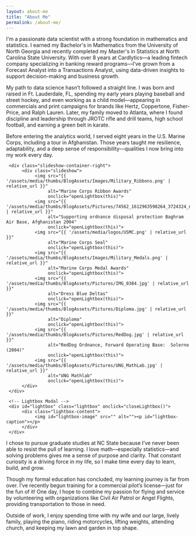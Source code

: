 ```yaml
---
layout: about-me
title: "About Me"
permalink: /about-me/
---
```


<body class>
<p>I'm a passionate data scientist with a strong foundation in mathematics and statistics. I earned my Bachelor's in Mathematics from the University of North Georgia and recently completed my Master's in Statistics at North Carolina State University. With over 8 years at Cardlytics—a leading fintech company specializing in banking reward programs—I’ve grown from a Forecast Analyst into a Transactions Analyst, using data-driven insights to support decision-making and business growth.

<p>My path to data science hasn’t followed a straight line. I was born and raised in Ft. Lauderdale, FL, spending my early years playing baseball and street hockey, and even working as a child model—appearing in commercials and print campaigns for brands like Hertz, Coppertone, Fisher-Price, and Ralph Lauren. Later, my family moved to Atlanta, where I found discipline and leadership through JROTC rifle and drill teams, high school football, and earning a green belt in karate.

<p>Before entering the analytics world, I served eight years in the U.S. Marine Corps, including a tour in Afghanistan. Those years taught me resilience, adaptability, and a deep sense of responsibility—qualities I now bring into my work every day.

     <div class="slideshow-container-right">
          <div class="slideshow">
               <img src="{{ '/assets/media/thumbs/BlogAssets/Images/Military_Ribbons.png' | relative_url }}" 
                    alt="Marine Corps Ribbon Awards" 
                    onclick="openLightbox(this)">
               <img src="{{ '/assets/media/thumbs/BlogAssets/Pictures/74562_1612963598264_3724324_n_1612963598264.jpg' | relative_url }}" 
                    alt="Supporting ordnance disposal protection Baghram Air Base, Afghanistan 2004" 
                    onclick="openLightbox(this)">
               <img src="{{ '/assets/media/logos/USMC.png' | relative_url }}" 
                    alt="Marine Corps Seal" 
                    onclick="openLightbox(this)">
               <img src="{{ '/assets/media/thumbs/BlogAssets/Images/Military_Medals.png' | relative_url }}" 
                    alt="Marine Corps Medal Awards" 
                    onclick="openLightbox(this)">
               <img src="{{ '/assets/media/thumbs/BlogAssets/Pictures/IMG_0384.jpg' | relative_url }}" 
                    alt="Dress Blue Deltas" 
                    onclick="openLightbox(this)">
               <img src="{{ '/assets/media/thumbs/BlogAssets/Pictures/Diploma.jpg' | relative_url }}" 
                    alt="Diploma" 
                    onclick="openLightbox(this)">
               <img src="{{ '/assets/media/thumbs/BlogAssets/Pictures/RedDog.jpg' | relative_url }}" 
                    alt="RedDog Ordnance, Forward Operating Base:  Solerno (2004)" 
                    onclick="openLightbox(this)">
               <img src="{{ '/assets/media/thumbs/BlogAssets/Pictures/UNG_MathLab.jpg' | relative_url }}" 
                    alt="UNG Mathlab" 
                    onclick="openLightbox(this)">                    
          </div>
     </div>

     <!-- Lightbox Modal -->
     <div id="lightbox" class="lightbox" onclick="closeLightbox()">
          <div class="lightbox-content">
               <img id="lightbox-image" src="" alt=""><p id="lightbox-caption"></p>
          </div>
     </div> 
     
<p>I chose to pursue graduate studies at NC State because I’ve never been able to resist the pull of learning. I love math—especially statistics—and solving problems gives me a sense of purpose and clarity. That constant curiosity is a driving force in my life, so I make time every day to learn, build, and grow.

<p>Though my formal education has concluded, my learning journey is far from over. I’ve recently begun training for a commercial pilot’s license—just for the fun of it! One day, I hope to combine my passion for flying and service by volunteering with organizations like Civil Air Patrol or Angel Flights, providing transportation to those in need.

<p>Outside of work, I enjoy spending time with my wife and our large, lively family, playing the piano, riding motorcycles, lifting weights, attending church, and keeping my lawn and garden in top shape.
</body>